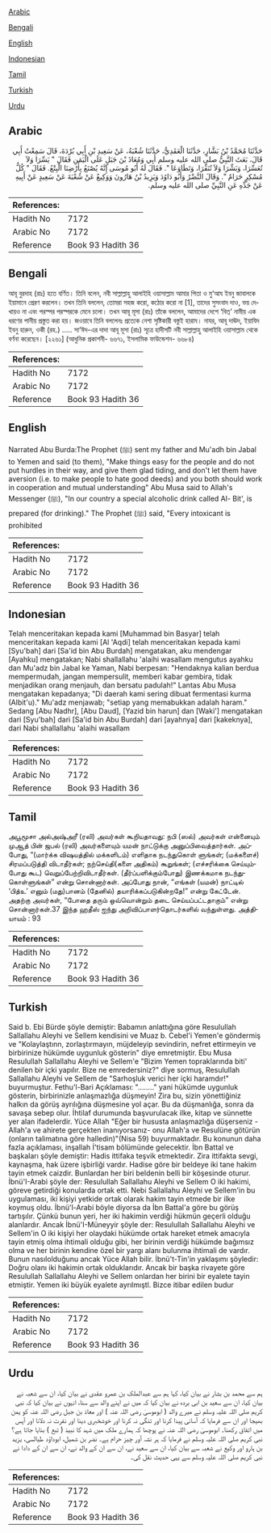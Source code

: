 [Arabic](#arabic)

[Bengali](#bengali)

[English](#english)

[Indonesian](#indonesian)

[Tamil](#tamil)

[Turkish](#turkish)

[Urdu](#urdu)

## Arabic


<div dir="rtl" lang="ar" style={{fontSize:'larger',backgroundColor:'#f8f9fa',padding:20}}>
حَدَّثَنَا مُحَمَّدُ بْنُ بَشَّارٍ، حَدَّثَنَا الْعَقَدِيُّ، حَدَّثَنَا شُعْبَةُ، عَنْ سَعِيدِ بْنِ أَبِي بُرْدَةَ، قَالَ سَمِعْتُ أَبِي قَالَ، بَعَثَ النَّبِيُّ صلى الله عليه وسلم أَبِي وَمُعَاذَ بْنَ جَبَلٍ عَلَى الْيَمَنِ فَقَالَ ‏"‏ يَسِّرَا وَلاَ تُعَسِّرَا، وَبَشِّرَا وَلاَ تُنَفِّرَا، وَتَطَاوَعَا ‏"‏‏.‏ فَقَالَ لَهُ أَبُو مُوسَى إِنَّهُ يُصْنَعُ بِأَرْضِنَا الْبِتْعُ‏.‏ فَقَالَ ‏"‏ كُلُّ مُسْكِرٍ حَرَامٌ ‏"‏‏.‏ وَقَالَ النَّضْرُ وَأَبُو دَاوُدَ وَيَزِيدُ بْنُ هَارُونَ وَوَكِيعٌ عَنْ شُعْبَةَ عَنْ سَعِيدٍ عَنْ أَبِيهِ عَنْ جَدِّهِ عَنِ النَّبِيِّ صلى الله عليه وسلم‏.‏
</div>
<div style={{backgroundColor:'#f8f9fa',padding:20, marginBottom: 10}}><table> <thead> <tr> <th>References:</th> <th></th> </tr> </thead> <tbody><tr><td>Hadith No</td><td>7172</td></tr><tr><td>Arabic No</td><td>7172</td></tr><tr><td>Reference</td><td>Book 93 Hadith 36</td></tr></tbody></table></div>

## Bengali


<div dir="ltr" lang="bn" style={{fontSize:'larger',backgroundColor:'#f8f9fa',padding:20}}>
আবূ বুরদাহ (রাঃ) হতে বর্ণিত। তিনি বলেন, নবী সাল্লাল্লাহু আলাইহি ওয়াসাল্লাম আমার পিতা ও মু‘আয ইবনু জাবালকে ইয়ামানে প্রেরণ করলেন। তখন তিনি বললেন, তোমরা সহজ করো, কঠোর করো না [1], তাদের সুসংবাদ দাও, ভয় দেখায়ও না এবং পরস্পর পরস্পরকে মেনে চলো। তখন আবূ মূসা (রাঃ) তাঁকে বললেন, আমাদের দেশে ‘বিত্’ নামীয় এক ধরণের পানীয় প্রস্তুত করা হয়। জওয়াবে তিনি বললেনঃ প্রত্যেক নেশা সৃষ্টিকারী বস্তুই হারাম। নাযর, আবূ দাঊদ, ইয়াযিদ ইবনু হারুন, ওকী (রহ.) ..... সা‘ঈদ-এর দাদা আবূ মূসা (রাঃ) সূত্রে হাদীসটি নবী সাল্লাল্লাহু আলাইহি ওয়াসাল্লাম থেকে বর্ণনা করেছেন। [২২৬১] (আধুনিক প্রকাশনী- ৬৬৭১, ইসলামিক ফাউন্ডেশন- ৬৬৮৪)
</div>
<div style={{backgroundColor:'#f8f9fa',padding:20, marginBottom: 10}}><table> <thead> <tr> <th>References:</th> <th></th> </tr> </thead> <tbody><tr><td>Hadith No</td><td>7172</td></tr><tr><td>Arabic No</td><td>7172</td></tr><tr><td>Reference</td><td>Book 93 Hadith 36</td></tr></tbody></table></div>

## English


<div dir="ltr" lang="en" style={{fontSize:'larger',backgroundColor:'#f8f9fa',padding:20}}>
Narrated Abu Burda:The Prophet (ﷺ) sent my father and Mu'adh bin Jabal to Yemen and said (to them), "Make things easy for the people and do not put hurdles in their way, and give them glad tiding, and don't let them have aversion (i.e. to make people to hate good deeds) and you both should work in cooperation and mutual understanding" Abu Musa said to Allah's Messenger (ﷺ), "In our country a special alcoholic drink called Al- Bit', is prepared (for drinking)." The Prophet (ﷺ) said, "Every intoxicant is prohibited
</div>
<div style={{backgroundColor:'#f8f9fa',padding:20, marginBottom: 10}}><table> <thead> <tr> <th>References:</th> <th></th> </tr> </thead> <tbody><tr><td>Hadith No</td><td>7172</td></tr><tr><td>Arabic No</td><td>7172</td></tr><tr><td>Reference</td><td>Book 93 Hadith 36</td></tr></tbody></table></div>

## Indonesian


<div dir="ltr" lang="id" style={{fontSize:'larger',backgroundColor:'#f8f9fa',padding:20}}>
Telah menceritakan kepada kami [Muhammad bin Basyar] telah menceritakan kepada kami [Al 'Aqdi] telah menceritakan kepada kami [Syu'bah] dari [Sa'id bin Abu Burdah] mengatakan, aku mendengar [Ayahku] mengatakan; Nabi shallallahu 'alaihi wasallam mengutus ayahku dan Mu'adz bin Jabal ke Yaman, Nabi berpesan: "Hendaknya kalian berdua mempermudah, jangan mempersulit, memberi kabar gembira, tidak menjadikan orang menjauh, dan bersatu padulah!" Lantas Abu Musa mengatakan kepadanya; "Di daerah kami sering dibuat fermentasi kurma (Albit'u)." Mu'adz menjawab; "setiap yang memabukkan adalah haram." Sedang [Abu Nadhr], [Abu Daud], [Yazid bin harun] dan [Waki'] mengatakan dari [Syu'bah] dari [Sa'id bin Abu Burdah] dari [ayahnya] dari [kakeknya], dari Nabi shallallahu 'alaihi wasallam
</div>
<div style={{backgroundColor:'#f8f9fa',padding:20, marginBottom: 10}}><table> <thead> <tr> <th>References:</th> <th></th> </tr> </thead> <tbody><tr><td>Hadith No</td><td>7172</td></tr><tr><td>Arabic No</td><td>7172</td></tr><tr><td>Reference</td><td>Book 93 Hadith 36</td></tr></tbody></table></div>

## Tamil


<div dir="ltr" lang="ta" style={{fontSize:'larger',backgroundColor:'#f8f9fa',padding:20}}>
அபூமூசா அல்அஷ்அரீ (ரலி) அவர்கள் கூறியதாவது: நபி (ஸல்) அவர்கள் என்னையும் முஆத் பின் ஜபல் (ரலி) அவர்களையும் யமன் நாட்டுக்கு அனுப்பிவைத்தார்கள். அப்போது, “(மார்க்க விஷயத்தில் மக்களிடம்) எளிதாக நடந்துகொள் ளுங்கள்; (மக்களைச்) சிரமப்படுத்தி விடாதீர்கள்; நற்செய்தி(களை அதிகம்) கூறுங்கள்; (எச்சரிக்கை செய்யும்போது கூட) வெறுப்பேற்றிவிடாதீர்கள். (தீர்ப்பளிக்கும்போது) இணக்கமாக நடந்துகொள்ளுங்கள்” என்று சொன்னார்கள். அப்போது நான், “எங்கள் (யமன்) நாட்டில் ‘பித்உ’ எனும் (மது)பானம் (தேனில்) தயாரிக்கப்படுகின்றதே!” என்று கேட்டேன். அதற்கு அவர்கள், “போதை தரும் ஒவ்வொன்றும் தடை செய்யப்பட்டதாகும்” என்று சொன்னார்கள்.37 இந்த ஹதீஸ் ஐந்து அறிவிப்பாளர்தொடர்களில் வந்துள்ளது. அத்தியாயம் : 93
</div>
<div style={{backgroundColor:'#f8f9fa',padding:20, marginBottom: 10}}><table> <thead> <tr> <th>References:</th> <th></th> </tr> </thead> <tbody><tr><td>Hadith No</td><td>7172</td></tr><tr><td>Arabic No</td><td>7172</td></tr><tr><td>Reference</td><td>Book 93 Hadith 36</td></tr></tbody></table></div>

## Turkish


<div dir="ltr" lang="tr" style={{fontSize:'larger',backgroundColor:'#f8f9fa',padding:20}}>
Said b. Ebi Bürde şöyle demiştir: Babamın anlattığına göre Resulullah Sallallahu Aleyhi ve Sellem kendisini ve Muaz b. Cebel'i Yemen'e göndermiş ve "Kolaylaştınn, zorlaştırmayın, müjdeleyip sevindirin, nefret ettirmeyin ve birbirinize hükümde uygunluk gösterin" diye emretmiştir. Ebu Musa Resulullah Sallallahu Aleyhi ve Sellem'e "Bizim Yemen topraklarında biti' denilen bir içki yapılır. Bize ne emredersiniz?" diye sormuş, Resulullah Sallallahu Aleyhi ve Sellem de "Sarhoşluk verici her içki haramdır!" buyurmuştur. Fethu'l-Bari Açıklaması: "........" yani hükümde uygunluk gösterin, birbirinizle anlaşmazlığa düşmeyin! Zira bu, sizin yönettiğiniz halkın da görüş ayrılığına düşmesine yol açar. Bu da düşmanlığa, sonra da savaşa sebep olur. İhtilaf durumunda başvurulacak ilke, kitap ve sünnette yer alan ifadelerdir. Yüce Allah "Eğer bir hususta anlaşmazlığa düşerseniz -Allah'a ve ahirete gerçekten inanıyorsanız- onu Allah'a ve Resulüne götürün (onların talimatına göre halledin)"(Nisa 59) buyurmaktadır. Bu konunun daha fazla açıklaması, inşallah İ'tisam bölümünde gelecektir. İbn Battal ve başkaları şöyle demiştir: Hadis ittifaka teşvik etmektedir. Zira ittifakta sevgi, kaynaşma, hak üzere işbirliği vardır. Hadise göre bir beldeye iki tane hakim tayin etmek caizdir. Bunlardan her biri beldenin belli bir köşesinde oturur. İbnü'I-Arabi şöyle der: Resulullah Sallallahu Aleyhi ve Sellem O iki hakimi, göreve getirdiği konularda ortak etti. Nebi Sallallahu Aleyhi ve Sellem'in bu uygulaması, iki kişiyi yetkide ortak olarak hakim tayin etmede bir ilke koymuş oldu. İbnü'l-Arabi böyle diyorsa da İbn Battal'a göre bu görüş tartışılır. Çünkü bunun yeri, her iki hakimin verdiği hükmün geçerli olduğu alanlardır. Ancak İbnü'I-Müneyyir şöyle der: Resulullah Sallallahu Aleyhi ve Sellem'in O iki kişiyi her olaydaki hükümde ortak hareket etmek amacıyla tayin etmiş olma ihtimali olduğu gibi, her birinin verdiği hükümde bağımsız olma ve her birinin kendine özel bir yargı alanı bulunma ihtimali de vardır. Bunun nasılolduğunu ancak Yüce Allah bilir. İbnü't-Tin'in yaklaşımı şöyledir: Doğru olanı iki hakimin ortak olduklarıdır. Ancak bir başka rivayete göre Resulullah Sallallahu Aleyhi ve Sellem onlardan her birini bir eyalete tayin etmiştir. Yemen iki büyük eyalete ayrılmıştl. Bizce itibar edilen budur
</div>
<div style={{backgroundColor:'#f8f9fa',padding:20, marginBottom: 10}}><table> <thead> <tr> <th>References:</th> <th></th> </tr> </thead> <tbody><tr><td>Hadith No</td><td>7172</td></tr><tr><td>Arabic No</td><td>7172</td></tr><tr><td>Reference</td><td>Book 93 Hadith 36</td></tr></tbody></table></div>

## Urdu


<div dir="rtl" lang="ur" style={{fontSize:'larger',backgroundColor:'#f8f9fa',padding:20}}>
ہم سے محمد بن بشار نے بیان کیا، کہا ہم سے عبدالملک بن عمرو عقدی نے بیان کیا، ان سے شعبہ نے بیان کیا، ان سے سعید بن ابی بردہ نے بیان کیا کہ میں نے اپنے والد سے سنا، انہوں نے بیان کیا کہ نبی کریم صلی اللہ علیہ وسلم نے میرے والد ( ابوموسیٰ رضی اللہ عنہ ) اور معاذ بن جبل رضی اللہ عنہ کو یمن بھیجا اور ان سے فرمایا کہ آسانی پیدا کرنا اور تنگی نہ کرنا اور خوشخبری دینا اور نفرت نہ دلانا اور آپس میں اتفاق رکھنا۔ ابوموسیٰ رضی اللہ عنہ نے پوچھا کہ ہمارے ملک میں شہد کا نبیذ ( تبع ) بنایا جاتا ہے؟ نبی کریم صلی اللہ علیہ وسلم نے فرمایا کہ ہر نشہ آور چیز حرام ہے۔ نضر بن شمیل، ابوداؤد طیالسی، یزید بن ہارو اور وکیع نے شعبہ سے بیان کیا، ان سے سعید نے، ان سے ان کے والد نے، ان سے ان کے دادا نے نبی کریم صلی اللہ علیہ وسلم سے یہی حدیث نقل کی۔
</div>
<div style={{backgroundColor:'#f8f9fa',padding:20, marginBottom: 10}}><table> <thead> <tr> <th>References:</th> <th></th> </tr> </thead> <tbody><tr><td>Hadith No</td><td>7172</td></tr><tr><td>Arabic No</td><td>7172</td></tr><tr><td>Reference</td><td>Book 93 Hadith 36</td></tr></tbody></table></div>